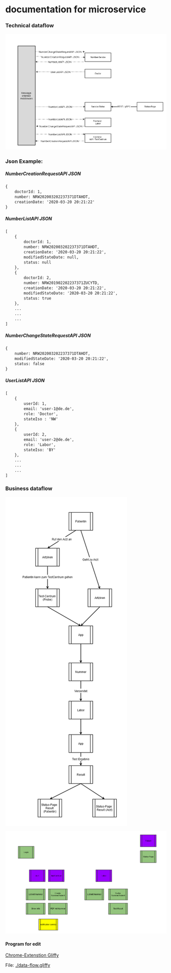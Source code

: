 # documentation for microservice

### Technical dataflow

![Data flows](./data-flow-3.png)


### Json Example:

##### NumberCreationRequestAPI JSON
```
{
	doctorId: 1,
	number: NRW202003202237371DTAHDT,
	creationDate: '2020-03-20 20:21:22'
}
```

##### NumberListAPI JSON

```
[
	{
		doctorId: 1,
		number: NRW202003202237371DTAHDT,
		creationDate: '2020-03-20 20:21:22',
		modifiedStateDate: null,
		status: null
	},
	{
		doctorId: 2,
		number: NRW201902202237371ZUCYTD,
		creationDate: '2020-03-20 20:21:22',
		modifiedStateDate: '2020-03-20 20:21:22',
		status: true 
	},
    ...
    ...
    ...
]
```

##### NumberChangeStateRequestAPI JSON
```
{
	number: NRW202003202237371DTAHDT,
	modifiedStateDate: '2020-03-20 20:21:22',
	status: false
}
```

##### UserListAPI JSON
```
[
	{
		userId: 1,
		email: 'user-1@de.de',
		role: 'Doctor',
		stateIso : 'NW'
	},
	{
		userId: 2,
		email: 'user-2@de.de',
		role: 'Labor',
		stateIso: 'BY'
	},
    ...
    ...
    ...
]
```

### Business dataflow

![Business data flow 1](./data-flow-1.png)

![Business data flow 1](./data-flow-2.png)



#### Program for edit

[Chrome-Extenstion Gliffy](https://chrome.google.com/webstore/detail/gliffy-diagrams/bhmicilclplefnflapjmnngmkkkkpfad?utm_source=chrome-app-launcher-info-dialog)

File: [./data-flow.gliffy](https://raw.githubusercontent.com/football-betting/documentation/master/data-flow.gliffy)


